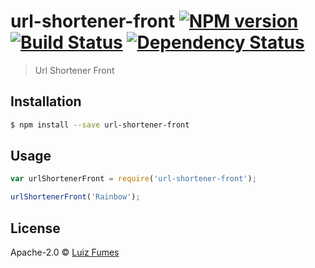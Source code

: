 # url-shortener-front [![NPM version][npm-image]][npm-url] [![Build Status][travis-image]][travis-url] [![Dependency Status][daviddm-image]][daviddm-url]
> Url Shortener Front

## Installation

```sh
$ npm install --save url-shortener-front
```

## Usage

```js
var urlShortenerFront = require('url-shortener-front');

urlShortenerFront('Rainbow');
```
## License

Apache-2.0 © [Luiz Fumes](http://fumes.com.br)


[npm-image]: https://badge.fury.io/js/url-shortener-front.svg
[npm-url]: https://npmjs.org/package/url-shortener-front
[travis-image]: https://travis-ci.org/lcfumes/url-shortener-front.svg?branch=master
[travis-url]: https://travis-ci.org/lcfumes/url-shortener-front
[daviddm-image]: https://david-dm.org/lcfumes/url-shortener-front.svg?theme=shields.io
[daviddm-url]: https://david-dm.org/lcfumes/url-shortener-front
